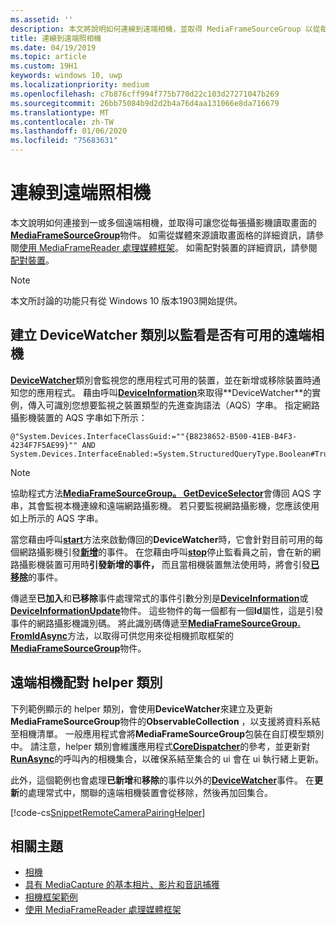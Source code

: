 ```yaml
---
ms.assetid: ''
description: 本文將說明如何連線到遠端相機，並取得 MediaFrameSourceGroup 以從每個相機抓取畫面。
title: 連線到遠端照相機
ms.date: 04/19/2019
ms.topic: article
ms.custom: 19H1
keywords: windows 10, uwp
ms.localizationpriority: medium
ms.openlocfilehash: c7b876cff994f775b770d22c103d27271047b269
ms.sourcegitcommit: 26bb75084b9d2d2b4a76d4aa131066e8da716679
ms.translationtype: MT
ms.contentlocale: zh-TW
ms.lasthandoff: 01/06/2020
ms.locfileid: "75683631"
---
```

# <a name="connect-to-remote-cameras"></a>連線到遠端照相機

本文說明如何連接到一或多個遠端相機，並取得可讓您從每張攝影機讀取畫面的[**MediaFrameSourceGroup**](https://docs.microsoft.com/uwp/api/Windows.Media.Capture.Frames.MediaFrameSourceGroup)物件。 如需從媒體來源讀取畫面格的詳細資訊，請參閱[使用 MediaFrameReader 處理媒體框架](process-media-frames-with-mediaframereader.md)。 如需配對裝置的詳細資訊，請參閱[配對裝置](https://docs.microsoft.com/windows/uwp/devices-sensors/pair-devices)。

> [!NOTE] 
> 本文所討論的功能只有從 Windows 10 版本1903開始提供。

## <a name="create-a-devicewatcher-class-to-watch-for-available-remote-cameras"></a>建立 DeviceWatcher 類別以監看是否有可用的遠端相機

[**DeviceWatcher**](https://docs.microsoft.com/uwp/api/windows.devices.enumeration.devicewatcher)類別會監視您的應用程式可用的裝置，並在新增或移除裝置時通知您的應用程式。 藉由呼叫[**DeviceInformation**](https://docs.microsoft.com/uwp/api/windows.devices.enumeration.deviceinformation.createwatcher#Windows_Devices_Enumeration_DeviceInformation_CreateWatcher_System_String_)來取得**DeviceWatcher**的實例，傳入可識別您想要監視之裝置類型的先進查詢語法（AQS）字串。 指定網路攝影機裝置的 AQS 字串如下所示：

```
@"System.Devices.InterfaceClassGuid:=""{B8238652-B500-41EB-B4F3-4234F7F5AE99}"" AND System.Devices.InterfaceEnabled:=System.StructuredQueryType.Boolean#True"
```

> [!NOTE] 
> 協助程式方法[**MediaFrameSourceGroup。 GetDeviceSelector**](https://docs.microsoft.com/uwp/api/windows.media.capture.frames.mediaframesourcegroup.getdeviceselector)會傳回 AQS 字串，其會監視本機連線和遠端網路攝影機。 若只要監視網路攝影機，您應該使用如上所示的 AQS 字串。


當您藉由呼叫[**start**](https://docs.microsoft.com/uwp/api/windows.devices.enumeration.devicewatcher.start)方法來啟動傳回的**DeviceWatcher**時，它會針對目前可用的每個網路攝影機引發[**新增**](https://docs.microsoft.com/uwp/api/windows.devices.enumeration.devicewatcher.added)的事件。 在您藉由呼叫[**stop**](https://docs.microsoft.com/uwp/api/windows.devices.enumeration.devicewatcher.stop)停止監看員之前，會在新的網路攝影機裝置可用時**引發新增的事件，** 而且當相機裝置無法使用時，將會引發[**已移除**](https://docs.microsoft.com/uwp/api/windows.devices.enumeration.devicewatcher.removed)的事件。

傳遞至**已加入**和**已移除**事件處理常式的事件引數分別是[**DeviceInformation**](https://docs.microsoft.com/uwp/api/Windows.Devices.Enumeration.DeviceInformation)或[**DeviceInformationUpdate**](https://docs.microsoft.com/uwp/api/windows.devices.enumeration.deviceinformationupdate)物件。 這些物件的每一個都有一個**Id**屬性，這是引發事件的網路攝影機識別碼。 將此識別碼傳遞至[**MediaFrameSourceGroup. FromIdAsync**](https://docs.microsoft.com/uwp/api/windows.media.capture.frames.mediaframesourcegroup.fromidasync)方法，以取得可供您用來從相機抓取框架的[**MediaFrameSourceGroup**](https://docs.microsoft.com/uwp/api/windows.media.capture.frames.mediaframesourcegroup.fromidasync)物件。

## <a name="remote-camera-pairing-helper-class"></a>遠端相機配對 helper 類別

下列範例顯示的 helper 類別，會使用**DeviceWatcher**來建立及更新**MediaFrameSourceGroup**物件的**ObservableCollection** ，以支援將資料系結至相機清單。 一般應用程式會將**MediaFrameSourceGroup**包裝在自訂模型類別中。 請注意，helper 類別會維護應用程式[**CoreDispatcher**](https://docs.microsoft.com/uwp/api/Windows.UI.Core.CoreDispatcher)的參考，並更新對[**RunAsync**](https://docs.microsoft.com/uwp/api/windows.ui.core.coredispatcher.runasync)的呼叫內的相機集合，以確保系結至集合的 ui 會在 ui 執行緒上更新。

此外，這個範例也會處理**已新增**和**移除**的事件以外的[**DeviceWatcher**](https://docs.microsoft.com/uwp/api/windows.devices.enumeration.devicewatcher.updated)事件。 在**更新**的處理常式中，關聯的遠端相機裝置會從移除，然後再加回集合。

[!code-cs[SnippetRemoteCameraPairingHelper](./code/Frames_Win10/Frames_Win10/RemoteCameraPairingHelper.cs#SnippetRemoteCameraPairingHelper)]


## <a name="related-topics"></a>相關主題

* [相機](camera.md)
* [具有 MediaCapture 的基本相片、影片和音訊捕獲](basic-photo-video-and-audio-capture-with-MediaCapture.md)
* [相機框架範例](https://github.com/Microsoft/Windows-universal-samples/tree/master/Samples/CameraFrames)
* [使用 MediaFrameReader 處理媒體框架](process-media-frames-with-mediaframereader.md)
 

 




